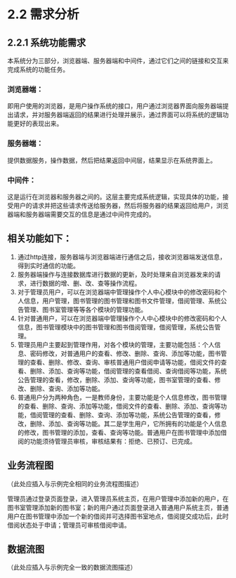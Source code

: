 # 2.2 需求分析
## 2.2.1 系统功能需求
本系统分为三部分，浏览器端、服务器端和中间件，通过它们之间的链接和交互来完成系统的功能任务。

### 浏览器端：
即用户使用的浏览器，是用户操作系统的接口，用户通过浏览器界面向服务器端提出请求，并对服务器端返回的结果进行处理并展示，通过界面可以将系统的逻辑功能更好的表现出来。

### 服务器端：
提供数据服务，操作数据，然后把结果返回中间层，结果显示在系统界面上。

### 中间件：
这是运行在浏览器和服务器之间的。这层主要完成系统逻辑，实现具体的功能，接受用户的请求并把这些请求传送给服务器，然后将服务器的结果返回给用户，浏览器端和服务器端需要交互的信息是通过中间件完成的。

## 相关功能如下：
1. 通过http连接，服务器端与浏览器端进行通信之后，接收浏览器端发送信息，得到实时通信的功能。
2. 服务器端操作与连接数据库进行数据的更新，及时处理来自浏览器发来的请求，进行数据的增、删、改、查等操作流程。
3. 对于管理员用户，可以在浏览器端中管理操作个人中心模块中的修改密码和个人信息，用户管理，图书管理的图书管理和图书文件管理，借阅管理、系统公告管理、图书室管理等等各个模块的管理功能。
4. 针对普通用户，可以在浏览器端中管理操作个人中心模块中的修改密码和个人信息，图书管理模块中的图书管理和图书借阅管理，借阅管理，系统公告管理。
5. 管理员用户主要起到管理作用，对各个模块的管理，主要功能包括：个人信息、密码修改，对普通用户的查看、修改、删除、查询、添加等功能，图书管理的查看、删除、修改、查询、审核普通用户借阅申请等功能，借阅文件的查看、删除、添加、查询等功能，借阅管理的查看借阅、查询借阅等功能，系统公告管理的查看，修改，删除、添加、查询等功能，图书室管理的查看、修改、删除、查询、添加等功能。
6. 普通用户分为两种角色，一是教师身份，主要功能是个人信息修改，图书管理的查看、删除、查询、添加等功能，借阅文件的查看、删除、添加、查询等功能，借阅管理的查看、删除、查询、添加等功能，系统公告管理的查看，修改，删除、添加、查询等功能。其二是学生用户，它所拥有的功能是个人信息的修改，图书管理的添加，查看、查询等功能。普通用户在图书管理中添加借阅的功能须待管理员审核，审核结果有：拒绝、已预订、已完成。

## 业务流程图
（此处应插入与示例完全相同的业务流程图描述）

管理员通过登录页面登录，进入管理员系统主页，在用户管理中添加新的用户，在图书室管理添加新的图书室；新的用户通过页面登录进入普通用户系统主页，普通用户在图书管理中添加一个新的借阅并可选择图书室地点，借阅提交成功后，此时借阅状态处于申请；管理员可审核借阅申请。

## 数据流图
（此处应插入与示例完全一致的数据流图描述）
